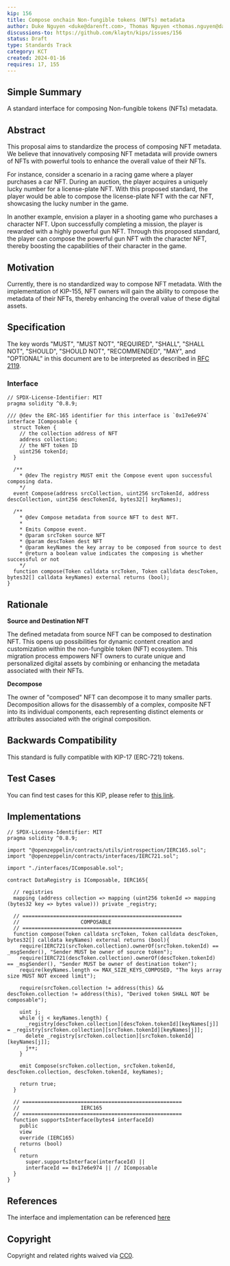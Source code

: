 ```yaml
---
kip: 156
title: Compose onchain Non-fungible tokens (NFTs) metadata
author: Duke Nguyen <duke@darenft.com>, Thomas Nguyen <thomas.nguyen@darenft.com>, Kelvin Pham <kelvin.pham@darenft.com>, Tony Vu <tony.vu@darenft.com>
discussions-to: https://github.com/klaytn/kips/issues/156
status: Draft
type: Standards Track
category: KCT
created: 2024-01-16
requires: 17, 155
---
```


## Simple Summary
A standard interface for composing Non-fungible tokens (NFTs) metadata.

## Abstract
This proposal aims to standardize the process of composing NFT metadata. We believe that innovatively composing NFT metadata will provide owners of NFTs with powerful tools to enhance the overall value of their NFTs.

For instance, consider a scenario in a racing game where a player purchases a car NFT. During an auction, the player acquires a uniquely lucky number for a license-plate NFT. With this proposed standard, the player would be able to compose the license-plate NFT with the car NFT, showcasing the lucky number in the game.

In another example, envision a player in a shooting game who purchases a character NFT. Upon successfully completing a mission, the player is rewarded with a highly powerful gun NFT. Through this proposed standard, the player can compose the powerful gun NFT with the character NFT, thereby boosting the capabilities of their character in the game.

## Motivation
Currently, there is no standardized way to compose NFT metadata. With the implementation of KIP-155, NFT owners will gain the ability to compose the metadata of their NFTs, thereby enhancing the overall value of these digital assets.

## Specification
The key words "MUST", "MUST NOT", "REQUIRED", "SHALL", "SHALL NOT", "SHOULD", "SHOULD NOT", "RECOMMENDED", "MAY", and "OPTIONAL" in this document are to be interpreted as described in [RFC 2119](https://www.ietf.org/rfc/rfc2119.txt).

### Interface
```solidity
// SPDX-License-Identifier: MIT
pragma solidity ^0.8.9;

/// @dev the ERC-165 identifier for this interface is `0x17e6e974`
interface IComposable {
  struct Token {
    // the collection address of NFT
    address collection;
    // the NFT token ID
    uint256 tokenId;
  }

  /**
    * @dev The registry MUST emit the Compose event upon successful composing data.
    */
  event Compose(address srcCollection, uint256 srcTokenId, address descCollection, uint256 descTokenId, bytes32[] keyNames);

  /**
    * @dev Compose metadata from source NFT to dest NFT.
    *   
    * Emits Compose event.
    * @param srcToken source NFT
    * @param descToken dest NFT
    * @param keyNames the key array to be composed from source to dest   
    * @return a boolean value indicates the composing is whether successful or not
    */
  function compose(Token calldata srcToken, Token calldata descToken, bytes32[] calldata keyNames) external returns (bool);
}
```

## Rationale

**Source and Destination NFT**

The defined metadata from source NFT can be composed to destination NFT. This opens up possibilities for dynamic content creation and customization within the non-fungible token (NFT) ecosystem. This migration process empowers NFT owners to curate unique and personalized digital assets by combining or enhancing the metadata associated with their NFTs.

**Decompose**

The owner of "composed" NFT can decompose it to many smaller parts. Decomposition allows for the disassembly of a complex, composite NFT into its individual components, each representing distinct elements or attributes associated with the original composition.

## Backwards Compatibility
This standard is fully compatible with KIP-17 (ERC-721) tokens.

## Test Cases
You can find test cases for this KIP, please refer to [this link](https://github.com/darenft-labs/protocol-v2/blob/main/test/DataRegistry.ts#L415).

## Implementations
```solidity
// SPDX-License-Identifier: MIT
pragma solidity ^0.8.9;

import "@openzeppelin/contracts/utils/introspection/IERC165.sol";
import "@openzeppelin/contracts/interfaces/IERC721.sol";

import "./interfaces/IComposable.sol";

contract DataRegistry is IComposable, IERC165{
  
  // registries
  mapping (address collection => mapping (uint256 tokenId => mapping (bytes32 key => bytes value))) private _registry;

  // ====================================================
  //                    COMPOSABLE
  // ====================================================
  function compose(Token calldata srcToken, Token calldata descToken, bytes32[] calldata keyNames) external returns (bool){
    require(IERC721(srcToken.collection).ownerOf(srcToken.tokenId) == _msgSender(), "Sender MUST be owner of source token");
    require(IERC721(descToken.collection).ownerOf(descToken.tokenId) == _msgSender(), "Sender MUST be owner of destination token");
    require(keyNames.length <= MAX_SIZE_KEYS_COMPOSED, "The keys array size MUST NOT exceed limit");

    require(srcToken.collection != address(this) && descToken.collection != address(this), "Derived token SHALL NOT be composable");

    uint j;
    while (j < keyNames.length) {
      _registry[descToken.collection][descToken.tokenId][keyNames[j]] = _registry[srcToken.collection][srcToken.tokenId][keyNames[j]];
      delete _registry[srcToken.collection][srcToken.tokenId][keyNames[j]];
      j++;
    }

    emit Compose(srcToken.collection, srcToken.tokenId, descToken.collection, descToken.tokenId, keyNames);

    return true;
  }

  // ====================================================
  //                    IERC165
  // ====================================================
  function supportsInterface(bytes4 interfaceId)
    public
    view
    override (IERC165)
    returns (bool)
  {
    return 
      super.supportsInterface(interfaceId) ||
      interfaceId == 0x17e6e974 || // IComposable
  }
}
```

## References
The interface and implementation can be referenced [here](https://github.com/darenft-labs/protocol-v2)

## Copyright
Copyright and related rights waived via [CC0](https://creativecommons.org/publicdomain/zero/1.0/).